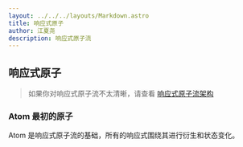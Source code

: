 ```yaml
---
layout: ../../../layouts/Markdown.astro
title: 响应式原子
author: 江夏尧
description: 响应式原子流
---
```


## 响应式原子

> 如果你对响应式原子流不太清晰，请查看 [响应式原子流架构](../1_concept.md)

### Atom 最初的原子

Atom 是响应式原子流的基础，所有的响应式围绕其进行衍生和状态变化。
